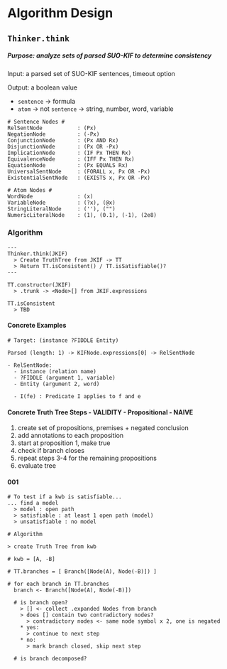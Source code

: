# Algorithm Design

## `Thinker.think`

##### Purpose: analyze sets of parsed SUO-KIF to determine consistency

Input: a parsed set of SUO-KIF sentences, timeout option

Output: a boolean value

- `sentence` -> formula
- `atom` -> not `sentence` -> string, number, word, variable

```
# Sentence Nodes #
RelSentNode           : (Px)
NegationNode          : (-Px)
ConjunctionNode       : (Px AND Rx)
DisjunctionNode       : (Px OR -Px)
ImplicationNode       : (IF Px THEN Rx)
EquivalenceNode       : (IFF Px THEN Rx)
EquationNode          : (Px EQUALS Rx)
UniversalSentNode     : (FORALL x, Px OR -Px)
ExistentialSentNode   : (EXISTS x, Px OR -Px)

# Atom Nodes #
WordNode              : (x)
VariableNode          : (?x), (@x)
StringLiteralNode     : (''), ("")
NumericLiteralNode    : (1), (0.1), (-1), (2e8)
```

### Algorithm

```
---
Thinker.think(JKIF)
  > Create TruthTree from JKIF -> TT
  > Return TT.isConsistent() / TT.isSatisfiable()?
---

TT.constructor(JKIF)
  > .trunk -> <Node>[] from JKIF.expressions

TT.isConsistent
  > TBD
```

#### Concrete Examples

```
# Target: (instance ?FIDDLE Entity)

Parsed (length: 1) -> KIFNode.expressions[0] -> RelSentNode

- RelSentNode:
  - instance (relation name)
  - ?FIDDLE (argument 1, variable)
  - Entity (argument 2, word)

  - I(fe) : Predicate I applies to f and e
```

#### Concrete Truth Tree Steps - VALIDITY - Propositional - NAIVE

1. create set of propositions, premises + negated conclusion
1. add annotations to each proposition
1. start at proposition 1, make true
1. check if branch closes
1. repeat steps 3-4 for the remaining propositions
1. evaluate tree

#### 001

```shell
# To test if a kwb is satisfiable...
... find a model
  > model : open path
  > satisfiable : at least 1 open path (model)
  > unsatisfiable : no model

# Algorithm

> create Truth Tree from kwb

# kwb = [A, -B]

# TT.branches = [ Branch([Node(A), Node(-B)]) ]

# for each branch in TT.branches
  branch <- Branch([Node(A), Node(-B)])

  # is branch open?
    > [] <- collect .expanded Nodes from branch
    > does [] contain two contradictory nodes?
      > contradictory nodes <- same node symbol x 2, one is negated
    * yes:
      > continue to next step
    * no:
      > mark branch closed, skip next step

  # is branch decomposed?

```













<!--
traverse tree (breadth-first?) with subroutine
> recursive subroutine
> for each open branch, BRANCH, in TT
    BASECASE 1:
    > inspect BRANCH for closure
    > if BRANCH is closed
      > manage BRANCH, BREAK
  > for each node, NODE, in BRANCH
    > decompose NODE via expansion (one-level)
    > unify BRANCH if possible
    > continue to next node
    > inspect TT for closure
      > manage TT
  > assign truth values to tree
  > interpret tree in search for model
# expansion
> recursively, find main connective
> keep track of open/closed paths(branches)
> keep track of variables
> keep track of quantifiers
> main connective : negation <sub-rule> or <sub-rule>
# unification
# assign truth values to tree
# interpret tree
?? Propositional logic thinker first, then predicate logic?
?? Propositional and predicate logic delivered together?
-->